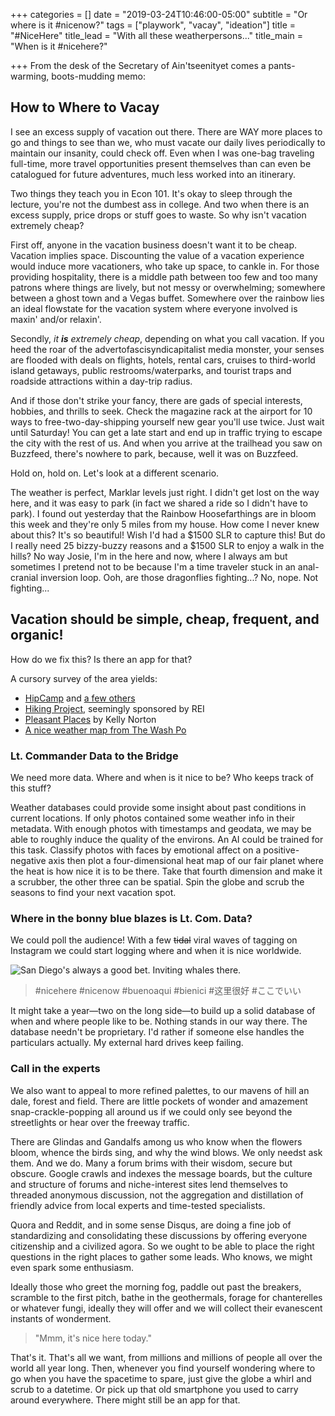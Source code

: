 +++
categories = []
date = "2019-03-24T10:46:00-05:00"
subtitle = "Or where is it #nicenow?"
tags = ["playwork", "vacay", "ideation"]
title = "#NiceHere"
title_lead = "With all these weatherpersons..."
title_main = "When is it #nicehere?"

+++
From the desk of the Secretary of Ain'tseenityet comes a pants-warming, boots-mudding memo:

## **How to Where to Vacay**

I see an excess supply of vacation out there. There are WAY more places to go and things to see than we, who must vacate our daily lives periodically to maintain our insanity, could check off. Even when I was one-bag traveling full-time, more travel opportunities present themselves than can even be catalogued for future adventures, much less worked into an itinerary.

Two things they teach you in Econ 101. It's okay to sleep through the lecture, you're not the dumbest ass in college. And two when there is an excess supply, price drops or stuff goes to waste. So why isn't vacation extremely cheap?

First off, anyone in the vacation business doesn't want it to be cheap. Vacation implies space. Discounting the value of a vacation experience would induce more vacationers, who take up space, to cankle in. For those providing hospitality, there is a middle path between too few and too many patrons where things are lively, but not messy or overwhelming; somewhere between a ghost town and a Vegas buffet. Somewhere over the rainbow lies an ideal flowstate for the vacation system where everyone involved is maxin' and/or relaxin'.

Secondly, *it **is** extremely cheap*, depending on what you call vacation. If you heed the roar of the advertofascisyndicapitalist media monster, your senses are flooded with deals on flights, hotels, rental cars, cruises to third-world island getaways, public restrooms/waterparks, and tourist traps and roadside attractions within a day-trip radius.

And if those don't strike your fancy, there are gads of special interests, hobbies, and thrills to seek. Check the magazine rack at the airport for 10 ways to free-two-day-shipping yourself new gear you'll use twice. Just wait until Saturday! You can get a late start and end up in traffic trying to escape the city with the rest of us. And when you arrive at the trailhead you saw on Buzzfeed, there's nowhere to park, because, well it was on Buzzfeed.

Hold on, hold on. Let's look at a different scenario.

The weather is perfect, Marklar levels just right. I didn't get lost on the way here, and it was easy to park (in fact we shared a ride so I didn't have to park). I found out yesterday that the Rainbow Hoosefarthings are in bloom this week and they're only 5 miles from my house. How come I never knew about this? It's so beautiful! Wish I'd had a $1500 SLR to capture this! But do I really need 25 bizzy-buzzy reasons and a $1500 SLR to enjoy a walk in the hills? No way Josie, I'm in the here and now, where I always am but sometimes I pretend not to be because I'm a time traveler stuck in an anal-cranial inversion loop. Ooh, are those dragonflies fighting...? No, nope. Not fighting...

## Vacation should be simple, cheap, frequent, and organic!

How do we fix this? Is there an app for that?

A cursory survey of the area yields:

* [HipCamp](https://www.hipcamp.com/ "HipCamp") and [a few others](https://www.fatherly.com/gear/airbnb-for-campers/ "AirBnB for campers")
* [Hiking Project](), seemingly sponsored by REI
* [Pleasant Places](https://kellegous.com/j/2014/02/03/pleasant-places/) by Kelly Norton
* [A nice weather map from The Wash Po](https://www.washingtonpost.com/news/capital-weather-gang/wp/2018/08/07/the-united-states-of-nice-days-heres-where-and-when-to-find-the-nations-most-frequent-ideal-weather/?noredirect=on&utm_term=.11029fac0d9e)

### Lt. Commander Data to the Bridge

We need more data. Where and when is it nice to be? Who keeps track of this stuff?

Weather databases could provide some insight about past conditions in current locations. If only photos contained some weather info in their metadata. With enough photos with timestamps and geodata, we may be able to roughly induce the quality of the environs. An AI could be trained for this task. Classify photos with faces by emotional affect on a positive-negative axis then plot a four-dimensional heat map of our fair planet where the heat is how nice it is to be there. Take that fourth dimension and make it a scrubber, the other three can be spatial. Spin the globe and scrub the seasons to find your next vacation spot.

### Where in the bonny blue blazes is Lt. Com. Data?

We could poll the audience! With a few ~~tidal~~ viral waves of tagging on Instagram we could start logging where and when it is nice worldwide.

![San Diego's always a good bet. Inviting whales there.](/uploads/pleasant-places-sd.png)

> #nicehere #nicenow #buenoaqui #bienici #这里很好 #ここでいい

It might take a year—two on the long side—to build up a solid database of when and where people like to be. Nothing stands in our way there. The database needn't be proprietary. I'd rather if someone else handles the particulars actually. My external hard drives keep failing.

### Call in the experts

We also want to appeal to more refined palettes, to our mavens of hill an dale, forest and field. There are little pockets of wonder and amazement snap-crackle-popping all around us if we could only see beyond the streetlights or hear over the freeway traffic.

There are Glindas and Gandalfs among us who know when the flowers bloom, whence the birds sing, and why the wind blows. We only needst ask them. And we do. Many a forum brims with their wisdom, secure but obscure. Google crawls and indexes the message boards, but the culture and structure of forums and niche-interest sites lend themselves to threaded anonymous discussion, not the aggregation and distillation of friendly advice from local experts and time-tested specialists.

Quora and Reddit, and in some sense Disqus, are doing a fine job of standardizing and consolidating these discussions by offering everyone citizenship and a civilized agora. So we ought to be able to place the right questions in the right places to gather some leads. Who knows, we might even spark some enthusiasm.

Ideally those who greet the morning fog, paddle out past the breakers, scramble to the first pitch, bathe in the geothermals, forage for chanterelles or whatever fungi, ideally they will offer and we will collect their evanescent instants of wonderment.

> "Mmm, it's nice here today."

That's it. That's all we want, from millions and millions of people all over the world all year long. Then, whenever you find yourself wondering where to go when you have the spacetime to spare, just give the globe a whirl and scrub to a datetime. Or pick up that old smartphone you used to carry around everywhere. There might still be an app for that.